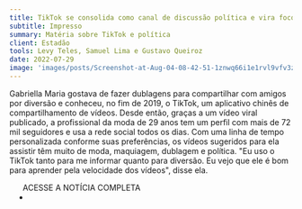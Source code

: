 ```yaml
---
title: TikTok se consolida como canal de discussão política e vira foco dos candidatos à Presidência
subtitle: Impresso
summary: Matéria sobre TikTok e política
client: Estadão
tools: Levy Teles, Samuel Lima e Gustavo Queiroz
date: 2022-07-29
image: 'images/posts/Screenshot-at-Aug-04-08-42-51-1znwq66i1e1rvl9vfv3z3lhnbiyuzkyczfwt9j7m8rqc.png'
---
```


Gabriella Maria gostava de fazer dublagens para compartilhar com amigos por diversão e conheceu, no fim de 2019, o TikTok, um aplicativo chinês de compartilhamento de vídeos. Desde então, graças a um vídeo viral publicado, a profissional da moda de 29 anos tem um perfil com mais de 72 mil seguidores e usa a rede social todos os dias. Com uma linha de tempo personalizada conforme suas preferências, os vídeos sugeridos para ela assistir têm muito de moda, maquiagem, dublagem e política. "Eu uso o TikTok tanto para me informar quanto para diversão. Eu vejo que ele é bom para aprender pela velocidade dos vídeos", disse ela.

<div class="post__share"><ul class="share__list list-reset">ACESSE A NOTÍCIA COMPLETA<li class="share__item" style="margin-left: 10px"><a class="share__link share__facebook" style="background: #fa5657" href="https://www.estadao.com.br/politica/tiktok-se-consolida-como-canal-de-discussao-politica-e-vira-foco-dos-candidatos-a-presidencia/" title="Link" rel="nofollow"><i class="fa-solid fa-link"></i></a></li></ul></div>
<!-- <div class="gallery-box"><div class="gallery"><img src="/clipping/images/example-1.jpg" loading="lazy" alt="Project"><img src="/clipping/images/example-2.jpg" loading="lazy" alt="Project"></div><em>Gallery / <a href="https://www.freepik.com/" target="_blank">Freepic</a></em></div> -->
